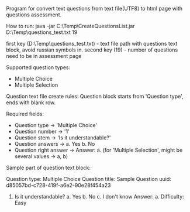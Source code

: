 Program for convert text questions from text file(UTF8) to html page with questions assessment.

How to run:
java -jar C:\Temp\CreateQuestionsList.jar D:\Temp\questions_test.txt 19

first key  (D:\Temp\questions_test.txt) - text file path with questions text block, avoid russian symbols in.
second key (19) - number of questions need to be in assessment page

Supported question types:
- Multiple Choice
- Multiple Selection

Question text file create rules:
Question block starts from 'Question type', ends with blank row.

Required fields:
- Question type    -> 'Multiple Choice'
- Question number  -> '1'
- Question stem	   -> 'Is it understandable?'
- Question answers -> a. Yes
                      b. No
- Question right answer -> Answer: a. (for 'Multiple Selection', might be several values -> a, b)

Sample part of question text block:

Question type: Multiple Choice
Question title: Sample
Question uuid: d85057bd-c728-419f-a6e2-90e28f454a23
1. Is it understandable?
    a. Yes
    b. No
    c. I don't know
 Answer: a.
 Difficulty: Easy

